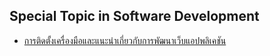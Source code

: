 ## Special Topic in Software Development 
* [การติดตั้งเครื่องมือและแนะนำเกี่ยวกับการพัฒนาเว็บแอปพลิเคชัน](00_Tools.md) 

